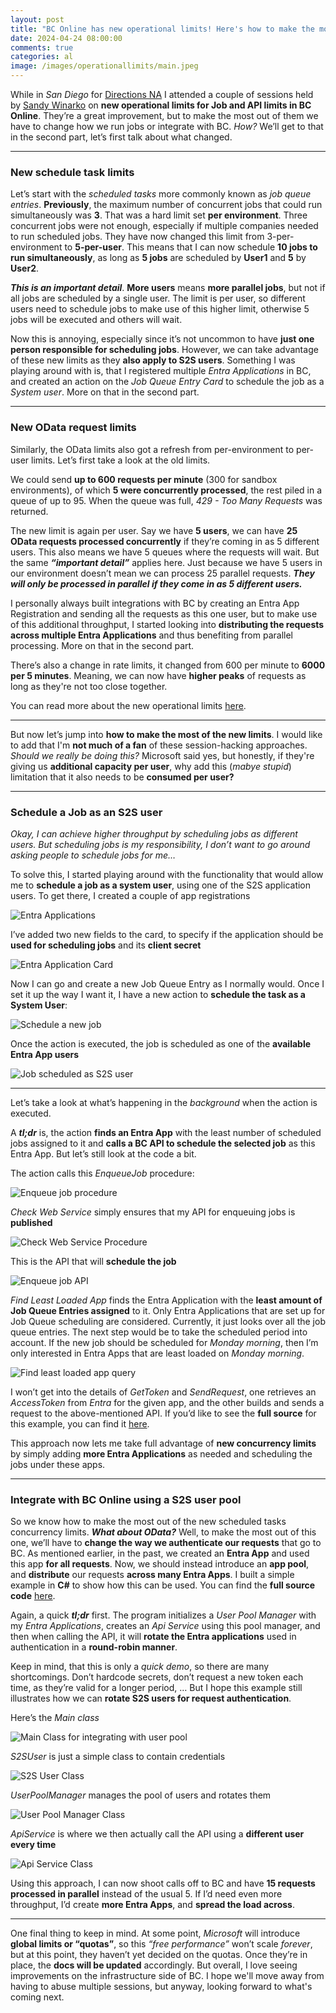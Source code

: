 ```yaml
---
layout: post
title: "BC Online has new operational limits! Here's how to make the most out of them..."
date: 2024-04-24 08:00:00
comments: true
categories: al
image: /images/operationallimits/main.jpeg
---
```

While in *San Diego* for [Directions NA][DirectionsNA] I attended a couple of sessions held by [Sandy Winarko][SandyLinkedIn] on **new operational limits for Job and API limits in BC Online**. They’re a great improvement, but to make the most out of them we have to change how we run jobs or integrate with BC. *How?* We’ll get to that in the second part, let’s first talk about what changed.

<hr/>

### New schedule task limits

Let’s start with the *scheduled tasks* more commonly known as *job queue entries*. **Previously**, the maximum number of concurrent jobs that could run simultaneously was **3**. That was a hard limit set **per environment**. Three concurrent jobs were not enough, especially if multiple companies needed to run scheduled jobs. They have now changed this limit from 3-per-environment to **5-per-user**. This means that I can now schedule **10 jobs to run simultaneously**, as long as **5 jobs** are scheduled by **User1** and **5** by **User2**.

***This is an important detail***. **More users** means **more parallel jobs**, but not if all jobs are scheduled by a single user. The limit is per user, so different users need to schedule jobs to make use of this higher limit, otherwise 5 jobs will be executed and others will wait.

Now this is annoying, especially since it’s not uncommon to have **just one person responsible for scheduling jobs**. However, we can take advantage of these new limits as they **also apply to S2S users**. Something I was playing around with is, that I registered multiple *Entra Applications* in BC, and created an action on the *Job Queue Entry Card* to schedule the job as a *System user*. More on that in the second part.

<hr/>

### New OData request limits

Similarly, the OData limits also got a refresh from per-environment to per-user limits. Let’s first take a look at the old limits. 

We could send **up to 600 requests per minute** (300 for sandbox environments), of which **5 were concurrently processed**, the rest piled in a queue of up to 95. When the queue was full, *429 - Too Many Requests* was returned. 

The new limit is again per user. Say we have **5 users**, we can have **25 OData requests processed concurrently** if they’re coming in as 5 different users. This also means we have 5 queues where the requests will wait. But the same ***“important detail”*** applies here. Just because we have 5 users in our environment doesn’t mean we can process 25 parallel requests. ***They will only be processed in parallel if they come in as 5 different users.*** 

I personally always built integrations with BC by creating an Entra App Registration and sending all the requests as this one user, but to make use of this additional throughput, I started looking into **distributing the requests across multiple Entra Applications** and thus benefiting from parallel processing. More on that in the second part.

There’s also a change in rate limits, it changed from 600 per minute to **6000 per 5 minutes**. Meaning, we can now have **higher peaks** of requests as long as they're not too close together.

You can read more about the new operational limits [here][OperationalLimitsDocs]. 

<hr/>

But now let’s jump into **how to make the most of the new limits**. I would like to add that I'm **not much of a fan** of these session-hacking approaches. *Should we really be doing this?* Microsoft said yes, but honestly, if they're giving us **additional capacity per user**, why add this (*mabye stupid*) limitation that it also needs to be **consumed per user?**

<hr/>

### Schedule a Job as an S2S user

*Okay, I can achieve higher throughput by scheduling jobs as different users. But scheduling jobs is my responsibility, I don’t want to go around asking people to schedule jobs for me…*

To solve this, I started playing around with the functionality that would allow me to **schedule a job as a system user**, using one of the S2S application users. To get there, I created a couple of app registrations

![Entra Applications](/images/operationallimits/entra-apps.png)

I’ve added two new fields to the card, to specify if the application should be **used for scheduling jobs** and its **client secret**

![Entra Application Card](/images/operationallimits/entra-app-card.png)

Now I can go and create a new Job Queue Entry as I normally would. Once I set it up the way I want it, I have a new action to **schedule the task as a System User**:

![Schedule a new job](/images/operationallimits/schedule-job-card.png)

Once the action is executed, the job is scheduled as one of the **available Entra App users**

![Job scheduled as S2S user](/images/operationallimits/scheduled-job.png)

<hr/>

Let’s take a look at what’s happening in the *background* when the action is executed. 

A ***tl;dr*** is, the action **finds an Entra App** with the least number of scheduled jobs assigned to it and **calls a BC API to schedule the selected job** as this Entra App. But let’s still look at the code a bit.

The action calls this *EnqueueJob* procedure:

![Enqueue job procedure](/images/operationallimits/enqueue-job.png)

*Check Web Service* simply ensures that my API for enqueuing jobs is **published**

![Check Web Service Procedure](/images/operationallimits/check-web-service.png)

This is the API that will **schedule the job**

![Enqueue job API](/images/operationallimits/enqueue-job-api.png)

*Find Least Loaded App* finds the Entra Application with the **least amount of Job Queue Entries assigned** to it. Only Entra Applications that are set up for Job Queue scheduling are considered. Currently, it just looks over all the job queue entries. The next step would be to take the scheduled period into account. If the new job should be scheduled for *Monday morning*, then I’m only interested in Entra Apps that are least loaded on *Monday morning*.

![Find least loaded app query](/images/operationallimits/scheduled-job-query.png)

I won’t get into the details of *GetToken* and *SendRequest*, one retrieves an *AccessToken* from *Entra* for the given app, and the other builds and sends a request to the above-mentioned API. If you’d like to see the **full source** for this example, you can find it [here][ScheduleJobsAsS2S].

This approach now lets me take full advantage of **new concurrency limits** by simply adding **more Entra Applications** as needed and scheduling the jobs under these apps.

<hr/>

### Integrate with BC Online using a S2S user pool

So we know how to make the most out of the new scheduled tasks concurrency limits. ***What about OData?*** Well, to make the most out of this one, we’ll have to **change the way we authenticate our requests** that go to BC. As mentioned earlier, in the past, we created an **Entra App** and used this app **for all requests**. Now, we should instead introduce an **app pool**, and **distribute** our requests **across many Entra Apps**. I built a simple example in **C#** to show how this can be used. You can find the **full source code** [here][CallApiWithUserPoolExample]. 

Again, a quick ***tl;dr*** first. The program initializes a *User Pool Manager* with my *Entra Applications*, creates an *Api Service* using this pool manager, and then when calling the API, it will **rotate the Entra applications** used in authentication in a **round-robin manner**.

Keep in mind, that this is only a *quick demo*, so there are many shortcomings. Don’t hardcode secrets, don’t request a new token each time, as they’re valid for a longer period, … But I hope this example still illustrates how we can **rotate S2S users for request authentication**.

Here’s the *Main class*

![Main Class for integrating with user pool](/images/operationallimits/main-class.png)

*S2SUser* is just a simple class to contain credentials

![S2S User Class](/images/operationallimits/s2s-class.png)

*UserPoolManager* manages the pool of users and rotates them

![User Pool Manager Class](/images/operationallimits/user-pool-manager.png)

*ApiService* is where we then actually call the API using a **different user every time**

![Api Service Class](/images/operationallimits/api-service.png)

Using this approach, I can now shoot calls off to BC and have **15 requests processed in parallel** instead of the usual 5. If I’d need even more throughput, I’d create **more Entra Apps**, and **spread the load across**.

<hr/>

One final thing to keep in mind. At some point, *Microsoft* will introduce **global limits or “quotas”**, so this *“free performance”* won’t scale *forever*, but at this point, they haven’t yet decided on the quotas. Once they’re in place, the **docs will be updated** accordingly. But overall, I love seeing improvements on the infrastructure side of BC. I hope we'll move away from having to abuse multiple sessions, but anyway, looking forward to what's coming next.

[CallApiWithUserPoolExample]: https://github.com/tinestaric/BCExamples/tree/Master/CallApiWithUserPool
[ScheduleJobsAsS2S]: https://github.com/tinestaric/BCExamples/tree/Master/ScheduleJobsAsS2S
[SandyLinkedIn]: https://www.linkedin.com/in/swinarko
[DirectionsNA]: https://directionsna.com/
[OperationalLimitsDocs]: https://learn.microsoft.com/en-us/dynamics365/business-central/dev-itpro/administration/operational-limits-online